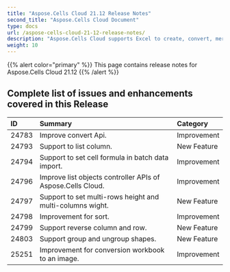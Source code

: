 ```yaml
---
title: "Aspose.Cells Cloud 21.12 Release Notes"
second_title: "Aspose.Cells Cloud Document"
type: docs
url: /aspose-cells-cloud-21-12-release-notes/
description: "Aspose.Cells Cloud supports Excel to create, convert, merge, split, protected, inner object operation, and so on."
weight: 10
---
```

{{% alert color="primary" %}} 
This page contains release notes for Aspose.Cells Cloud 21.12
{{% /alert %}} 
## **Complete list of issues and enhancements covered in this Release**
|**ID**|**Summary**|**Category**|
| :- | :- | :- |
| 24783 |Improve convert Api.|Improvement |
| 24793 |Support to list column. |New Feature |
| 24794 |Support to set cell formula in batch data import. |Improvement |
| 24796 |Improve list objects controller APIs of Aspose.Cells Cloud.|Improvement |
| 24797 |Support to set multi-rows height and multi-columns wight.|New Feature |
| 24798 |Improvement for sort.|Improvement |
| 24799 |Support reverse column and row.|New Feature |
| 24803 |Support group and ungroup shapes.|New Feature |
| 25251 |Improvement for conversion workbook to an image.|Improvement |
